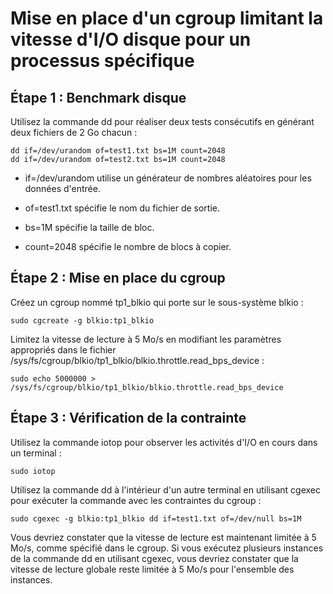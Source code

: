 # Mise en place d'un cgroup limitant la vitesse d'I/O disque pour un processus spécifique

## Étape 1 : Benchmark disque
Utilisez la commande dd pour réaliser deux tests consécutifs en générant deux fichiers de 2 Go chacun :
    
```
dd if=/dev/urandom of=test1.txt bs=1M count=2048
dd if=/dev/urandom of=test2.txt bs=1M count=2048
```

- if=/dev/urandom utilise un générateur de nombres aléatoires pour les données d'entrée.

- of=test1.txt spécifie le nom du fichier de sortie.

- bs=1M spécifie la taille de bloc.

- count=2048 spécifie le nombre de blocs à copier.


## Étape 2 : Mise en place du cgroup
Créez un cgroup nommé tp1_blkio qui porte sur le sous-système blkio :

```
sudo cgcreate -g blkio:tp1_blkio
```
Limitez la vitesse de lecture à 5 Mo/s en modifiant les paramètres appropriés dans le fichier /sys/fs/cgroup/blkio/tp1_blkio/blkio.throttle.read_bps_device :
```
sudo echo 5000000 > /sys/fs/cgroup/blkio/tp1_blkio/blkio.throttle.read_bps_device
```
## Étape 3 : Vérification de la contrainte

Utilisez la commande iotop pour observer les activités d'I/O en cours dans un terminal :

```
sudo iotop
```

Utilisez la commande dd à l'intérieur d'un autre terminal en utilisant cgexec pour exécuter la commande avec les contraintes du cgroup :
```
sudo cgexec -g blkio:tp1_blkio dd if=test1.txt of=/dev/null bs=1M
```
Vous devriez constater que la vitesse de lecture est maintenant limitée à 5 Mo/s, comme spécifié dans le cgroup. Si vous exécutez plusieurs instances de la commande dd en utilisant cgexec, vous devriez constater que la vitesse de lecture globale reste limitée à 5 Mo/s pour l'ensemble des instances.